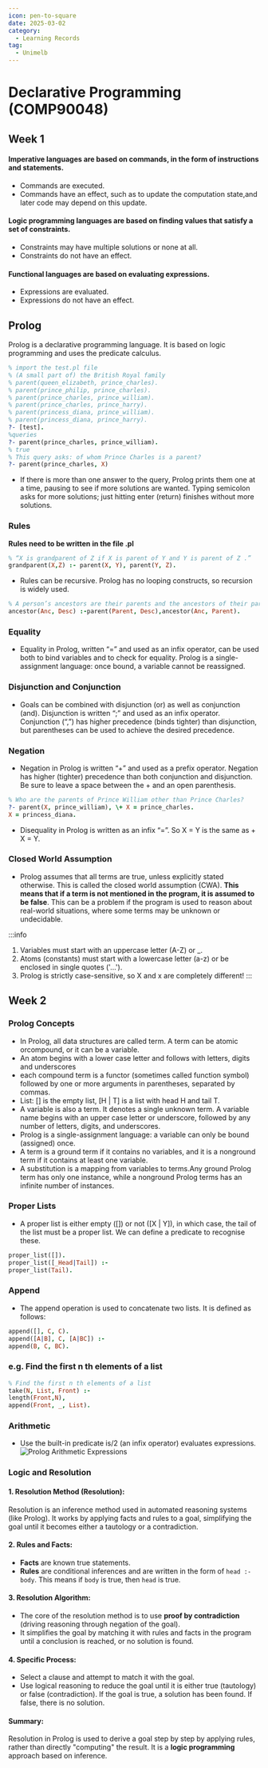 ```yaml
---
icon: pen-to-square
date: 2025-03-02
category:
  - Learning Records
tag:
  - Unimelb
---
```


# Declarative Programming (COMP90048)

## Week 1

#### Imperative languages are based on commands, in the form of instructions and statements.
- Commands are executed.
- Commands have an effect, such as to update the computation state,and later code may depend on this update.
#### Logic programming languages are based on finding values that satisfy a set of constraints.
- Constraints may have multiple solutions or none at all.
- Constraints do not have an effect.
#### Functional languages are based on evaluating expressions.
- Expressions are evaluated.
- Expressions do not have an effect.

## Prolog
Prolog is a declarative programming language. It is based on logic programming and uses the predicate calculus.

```prolog
% import the test.pl file
% (A small part of) the British Royal family
% parent(queen_elizabeth, prince_charles).
% parent(prince_philip, prince_charles).
% parent(prince_charles, prince_william).
% parent(prince_charles, prince_harry).
% parent(princess_diana, prince_william).
% parent(princess_diana, prince_harry).
?- [test].
%queries
?- parent(prince_charles, prince_william).
% true
% This query asks: of whom Prince Charles is a parent?
?- parent(prince_charles, X)
```

- If there is more than one answer to the query, Prolog prints them one at a time, pausing to see if more solutions are wanted. Typing semicolon asks for more solutions; just hitting enter (return) finishes without more solutions.

### Rules
**Rules need to be written in the file .pl**
```prolog
% “X is grandparent of Z if X is parent of Y and Y is parent of Z .”
grandparent(X,Z) :- parent(X, Y), parent(Y, Z).
```
- Rules can be recursive. Prolog has no looping constructs, so recursion is widely used.
```prolog
% A person’s ancestors are their parents and the ancestors of their parents.
ancestor(Anc, Desc) :-parent(Parent, Desc),ancestor(Anc, Parent).
```

### Equality
- Equality in Prolog, written “=” and used as an infix operator, can be used both to bind variables and to check for equality. Prolog is a single-assignment language: once bound, a variable cannot be reassigned.

### Disjunction and Conjunction
- Goals can be combined with disjunction (or) as well as conjunction (and). Disjunction is written “;” and used as an infix operator. Conjunction (“,”) has higher precedence (binds tighter) than disjunction, but parentheses can be used to achieve the desired precedence.

### Negation
- Negation in Prolog is written “\+” and used as a prefix operator. Negation has higher (tighter) precedence than both conjunction and disjunction. Be sure to leave a space between the \+ and an open parenthesis.
```prolog
% Who are the parents of Prince William other than Prince Charles?
?- parent(X, prince_william), \+ X = prince_charles.
X = princess_diana.
```
- Disequality in Prolog is written as an infix “\=”. So X \= Y is the same as \+ X = Y.

### Closed World Assumption
- Prolog assumes that all terms are true, unless explicitly stated otherwise. This is called the closed world assumption (CWA). **This means that if a term is not mentioned in the program, it is assumed to be false**. This can be a problem if the program is used to reason about real-world situations, where some terms may be unknown or undecidable.

:::info
1. Variables must start with an uppercase letter (A-Z) or _.
2. Atoms (constants) must start with a lowercase letter (a-z) or be enclosed in single quotes ('...').
3. Prolog is strictly case-sensitive, so X and x are completely different!
:::

## Week 2
### Prolog Concepts
- In Prolog, all data structures are called term. A term can be atomic orcompound, or it can be a variable.
- An atom begins with a lower case letter and follows with letters, digits and underscores
- each compound term is a functor (sometimes called function symbol) followed by one or more arguments in parentheses, separated by commas.
- List: [] is the empty list, [H | T] is a list with head H and tail T.
- A variable is also a term. It denotes a single unknown term. A variable name begins with an upper case letter or underscore, followed by any number of letters, digits, and underscores.
- Prolog is a single-assignment language: a variable can only be bound (assigned) once.
- A term is a ground term if it contains no variables, and it is a nonground term if it contains at least one variable.
- A substitution is a mapping from variables to terms.Any ground Prolog term has only one instance, while a nonground Prolog terms has an infinite number of instances.

### Proper Lists
- A proper list is either empty ([]) or not ([X | Y]), in which case, the tail of the list must be a proper list. We can define a predicate to recognise these.
```prolog
proper_list([]).
proper_list([_Head|Tail]) :-
proper_list(Tail).
```

### Append
- The append operation is used to concatenate two lists. It is defined as follows:
```prolog
append([], C, C).
append([A|B], C, [A|BC]) :-
append(B, C, BC).
```

### e.g. Find the first n th elements of a list
```prolog
% Find the first n th elements of a list
take(N, List, Front) :-
length(Front,N),
append(Front, _, List).
```

### Arithmetic
- Use the built-in predicate is/2 (an infix operator) evaluates expressions.
![Prolog Arithmetic Expressions](Prolog-Arithmetic-Expressions.png)

### Logic and Resolution

#### 1. **Resolution Method (Resolution)**:
Resolution is an inference method used in automated reasoning systems (like Prolog). It works by applying facts and rules to a goal, simplifying the goal until it becomes either a tautology or a contradiction.

#### 2. **Rules and Facts**:
- **Facts** are known true statements.
- **Rules** are conditional inferences and are written in the form of `head :- body`. This means if `body` is true, then `head` is true.

#### 3. **Resolution Algorithm**:
- The core of the resolution method is to use **proof by contradiction** (driving reasoning through negation of the goal).
- It simplifies the goal by matching it with rules and facts in the program until a conclusion is reached, or no solution is found.

#### 4. **Specific Process**:
- Select a clause and attempt to match it with the goal.
- Use logical reasoning to reduce the goal until it is either true (tautology) or false (contradiction). If the goal is true, a solution has been found. If false, there is no solution.

#### Summary:
Resolution in Prolog is used to derive a goal step by step by applying rules, rather than directly "computing" the result. It is a **logic programming** approach based on inference.


